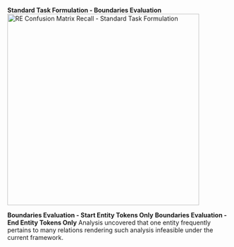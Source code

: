 **Standard Task Formulation - Boundaries Evaluation**
<br>
<img width="435" alt="RE Confusion Matrix Recall - Standard Task Formulation" src="https://github.com/mtclevans/semantictextanalysis/assets/135343954/185616a7-f3ba-4cd8-a7c9-1a2f2a881566">

**Boundaries Evaluation - Start Entity Tokens Only**
**Boundaries Evaluation - End Entity Tokens Only**
Analysis uncovered that one entity frequently pertains to many relations rendering such analysis infeasible under the current framework.
